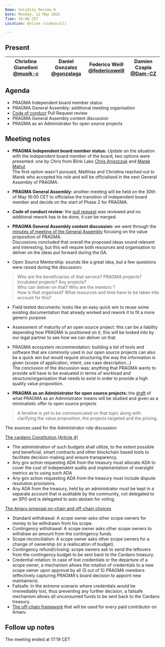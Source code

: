 ```yaml
---
Name: Validity Review 8
Date: Monday, 12 May 2025
Time: 16:00 CET
Location: Online (videocall)

---
```


## Present

| Christina Gianelloni <br/> [@musik-c][] | Daniel Gonzalez <br/> [@gonzalaga][] |  Federico Weill <br/> [@federicoweill][] | Damien Czapla <br/> [@Dam-CZ][] |
| ---                               | ---                            | ---  | ---

[@musik-c]: https://github.com/musik-c
[@grobmeier]: https://github.com/grobmeier
[@federicoweill]: https://github.com/federicoweill
[@gonzalaga]: https://github.com/gonzalaga
[@cleanerm5]: https://github.com/cleanerm5
[@Dam-CZ]: https://github.com/Dam-CZ


## Agenda

- PRAGMA Independent board member status
- PRAGMA General Assembly: additional meeting organisation
- [Code of conduct](https://github.com/pragma-org/PDRs/pull/31) Pull Request review
- PRAGMA General Assembly content discussion
- PRAGMA as an Administrator for open source projects

## Meeting notes

- **PRAGMA Independent board member status:** Update on the situation with the independent board member of the board, two options were presented: one by Chris from Blink Labs [Chris Aniszczuk](https://www.cncf.io/people/staff/?p=chris-aniszczyk) and [Marek Mahut](https://x.com/stakenuts)  
The first option wasn't pursued, Matthias and Christina reached out to Marek who accepted his role and will be officialised in the next General Assembly of PRAGMA.

- **PRAGMA General Assembly:** another meeting will be held on the 30th of May 16:00 CET to officialise the transition of independent board member and decide on the start of Phase 2 for PRAGMA.

- **Code of conduct review:** the [pull request](https://github.com/pragma-org/PDRs/pull/31) was reviewed and no additional rework has to be done, it can be merged.

- **PRAGMA General Assembly content discussion:** we went through the [minutes of meeting of the General Assembly](https://docs.google.com/document/d/1pAmqSQGMac9StkqMWv5yf1J9Oi3Pl39uBgqmFwpdM3s/edit?tab=t.0#heading=h.slxgtwqe80fu) focusing on the value proposition of PRAGMA.  
Discussions concluded that overall the proposed ideas sound relevant and interesting, but this will require both resources and organisation to deliver on the ideas put forward during the GA.
- Open Source Mentorship: sounds like a great idea, but a few questions were raised during the discussion:
> Who are the beneficiaries of that service? PRAGMA projects? Incubated projects? Any projects?  
> Who can deliver on that? Who are the mentors ?  
> How is that organised? What resources and time have to be taken into account for this?  
- Field tested documents: looks like an easy quick win to reuse some existing documentation that already worked and rework it to fit a more generic purpose
- Assessment of maturity of an open source project: this can be a liability depending how PRAGMA is positioned on it, this will be looked into by our legal partner to see how we can deliver on that
- PRAGMA ecosystem recommendation: building a list of tools and software that are commonly used in our open source projects can also be a quick win but would require structuring the way the information is given (scope of application, intent, use case description...)  
  The conclusion of the discussion was: anything that PRAGMA wants to provide will have to be evaluated in terms of workload and structure/organisation that needs to exist in order to provide a high quality value proposition.

- **PRAGMA as an Administrator for open source projects:** the [draft](https://docs.google.com/document/d/1Soh3Yr9C70NLh4cRJ9gu16keEBDkbxl-cBA40wAOJkE/edit?tab=t.0) of what PRAGMA as an Administrator means will be studied and given as a minimalistic offer to open source projects  
> A timeline is yet to be communicated on that topic along with clarifying the value proposition, the projects targeted and the pricing.

The sources used for the Administrator role discussion:  

[The cardano Constitution (Article 4)](https://docs.intersectmbo.org/cardano/cardano-governance/cardano-constitution)
- The administration of such budgets shall utilize, to the extent possible and beneficial, smart contracts and other blockchain based tools to facilitate decision-making and ensure transparency.  
- Any gov action requesting ADA from the treasury must allocate ADA to cover the cost of independent audits and implementation of oversight metrics as to using such ADA  
- Any gov action requesting ADA from the treasury must include dispute resolution provisions.  
- Any ADA from the treasury, held by an administrator must be kept in a separate account that is auditable by the community, not delegated to an SPO and is delegated to auto abstain for voting.

[The Amaru proposal on-chain and off-chain choices](https://gov.tools/governance_actions/bd488931f792651fefa9c6fda185a2c6cec83245b51d994e33090ce36e29cc26#0)  
- Standard withdrawal: A scope owner asks other scope owners for money to be withdrawn from his scope.  
- Contingency withdrawal: A scope owner asks other scope owners to withdraw an amount from the contingency funds.  
- Scope reconciliation: A scope owner asks other scope owners for a change of ownership (or a reallocation of budget).  
- Contingency refund/closing: scope owners ask to send the leftovers from the contingency budget to be sent back to the Cardano treasury.  
- Credential rotation: In case of lost credentials or the departure of a scope owner, a mechanism allows the rotation of credentials to a new scope owner upon approval by all (5 out of 5) PRAGMA members (effectively capturing PRAGMA's board decision to appoint new maintainers).  
- Failsafe: In the extreme scenario where credentials would be irremediably lost, thus preventing any further decision, a failsafe mechanism allows all unconsumed funds to be sent back to the Cardano treasury.  
- [The off-chain framework](https://bafkreiabxyva5lfm6zztg7tnktxvvbbucljrce7hlrp4p6hropqzfaip3y.ipfs.dweb.link/) that will be used for every paid contributor on Amaru  

## Follow up notes 

The meeting ended at 17:19 CET
